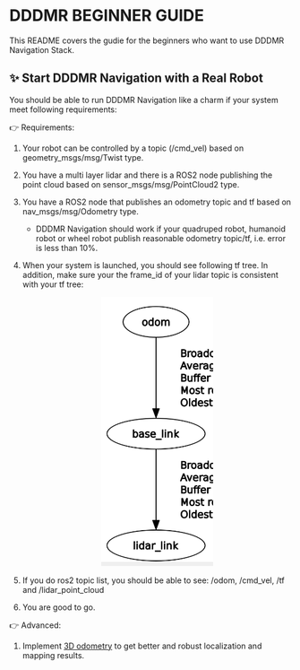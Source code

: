 # DDDMR BEGINNER GUIDE

This README covers the gudie for the beginners who want to use DDDMR Navigation Stack.

## ✨ Start DDDMR Navigation with a Real Robot
You should be able to run DDDMR Navigation like a charm if your system meet following requirements:

👉 Requirements: 
  1. Your robot can be controlled by a topic (/cmd_vel) based on geometry_msgs/msg/Twist type.
  2. You have a multi layer lidar and there is a ROS2 node publishing the point cloud based on sensor_msgs/msg/PointCloud2 type.
  3. You have a ROS2 node that publishes an odometry topic and tf based on nav_msgs/msg/Odometry type.
     
     * DDDMR Navigation should work if your quadruped robot, humanoid robot or wheel robot publish reasonable odometry topic/tf, i.e. error is less than 10%.
  5. When your system is launched, you should see following tf tree. In addition, make sure your the frame_id of your lidar topic is consistent with your tf tree:
      <p align='center'>
        <img src="https://github.com/dfl-rlab/dddmr_documentation_materials/blob/main/dddmr_beginner_guide/tf_requirement.png" width="200" height="480"/>
      </p>
  6. If you do ros2 topic list, you should be able to see: /odom, /cmd_vel, /tf and /lidar_point_cloud
  7. You are good to go.

👉 Advanced:
  1. Implement [3D odometry](https://github.com/dfl-rlab/dddmr_navigation/tree/main/src/dddmr_odom_3d) to get better and robust localization and mapping results.
